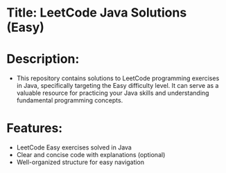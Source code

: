 # Title: LeetCode Java Solutions (Easy)

# Description:
- This repository contains solutions to LeetCode programming exercises in Java, specifically targeting the Easy difficulty level. It can serve as a valuable resource for practicing your Java skills and understanding fundamental programming concepts.

# Features:
- LeetCode Easy exercises solved in Java
- Clear and concise code with explanations (optional)
-  Well-organized structure for easy navigation
